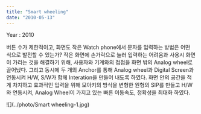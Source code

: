 ```yaml
---
title: "Smart wheeling"
date: "2010-05-13"
---
```


Year : 2010

버튼 수가 제한적이고, 화면도 작은 Watch phone에서 문자를 입력하는 방법은 어떤 식으로 발전할 수 있는가? 작은 화면에 손가락으로 눌러 입력하는 어려움과 사용시 화면이 가리는 것을 해결하기 위해, 사용자와 기계와의 접점을 화면 밖의 Analog wheel로 끌어냈다. 그리고 동시에 두 개의 Anchor를 통해 Analog wheel과 Digital Screen과 연동시켜 H/W, S/W가 함께 Interation을 만들어 내도록 하였다. 화면 안의 공간을 적게 차지하고 효과적인 입력을 위해 모아키의 방식을 변형한 원형의 SIP를 만들고 H/W와 연동시켜, Analog Wheel이 가지고 있는 빠른 이동속도, 정확성을 최대화 하였다.

![](../photo/Smart wheeling-1.jpg)